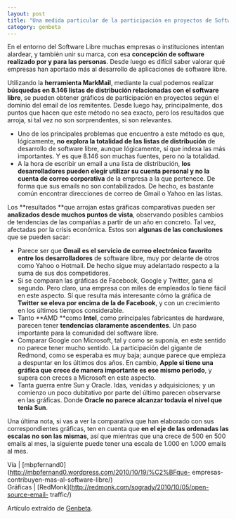 ```yaml
---
layout: post
title: "Una medida particular de la participación en proyectos de Software Libre"
category: genbeta
---
```




En el entorno del Software Libre muchas empresas o instituciones intentan
alardear, y también unir su marca, con esa **concepción de software realizado
por y para las personas**. Desde luego es difícil saber valorar qué empresas
han aportado más al desarrollo de aplicaciones de software libre.

Utilizando la **herramienta MarkMail**, mediante la cual podemos realizar
**búsquedas en 8.146 listas de distribución relacionadas con el software
libre**, se pueden obtener gráficos de participación en proyectos según el
dominio del email de los remitentes. Desde luego hay, principalmente, dos
puntos que hacen que este método no sea exacto, pero los resultados que
arroja, si tal vez no son sorprendentes, si son relevantes.  

  * Uno de los principales problemas que encuentro a este método es que, lógicamente, **no explora la totalidad de las listas de distribución** de desarrollo de software libre, aunque lógicamente, sí que indexa las más importantes. Y es que 8.146 son muchas fuentes, pero no la totalidad.
  * A la hora de escribir un email a una lista de distribución, **los desarrolladores pueden elegir utilizar su cuenta personal y no la cuenta de correo corporativa** de la empresa a la que pertenece. De forma que sus emails no son contabilizados. De hecho, es bastante común encontrar direcciones de correo de Gmail o Yahoo en las listas.

Los **resultados **que arrojan estas gráficas comparativas pueden ser
**analizados desde muchos puntos de vista**, observando posibles cambios de
tendencias de las compañías a partir de un año en concreto. Tal vez, afectadas
por la crisis económica. Estos son **algunas de las conclusiones** que se
pueden sacar:

  * Parece ser que **Gmail es el servicio de correo electrónico favorito entre los desarrolladores** de software libre, muy por delante de otros como Yahoo o Hotmail. De hecho sigue muy adelantado respecto a la suma de sus dos competidores.
  * Si se comparan las gráficas de Facebook, Google y Twitter, gana el segundo. Pero claro, una empresa con miles de empleados lo tiene fácil en este aspecto. Sí que resulta más interesante cómo la gráfica de **Twitter se eleva por encima de la de Facebook**, y con un crecimiento en los últimos tiempos considerable.
  * Tanto **AMD **como **Intel**, como principales fabricantes de hardware, parecen tener **tendencias claramente ascendentes**. Un paso importante para la comunidad del software libre.
  * Comparar Google con Microsoft, tal y como se suponía, en este sentido no parece tener mucho sentido. La participación del gigante de Redmond, como se esperaba es muy baja; aunque parece que empieza a despuntar en los últimos dos años. En cambio, **Apple si tiene una gráfica que crece de manera importante es ese mismo periodo**, y supera con creces a Microsoft en este aspecto.
  * Tanta guerra entre Sun y Oracle. Idas, venidas y adquisiciones; y un comienzo un poco dubitativo por parte del último parecen observarse en las gráficas. Donde **Oracle no parece alcanzar todavía el nivel que tenía Sun**.

Una última nota, si vas a ver la comparativa que han elaborado con sus
correspondientes gráficas, ten en cuenta que **en el eje de las ordenadas las
escalas no son las mismas**, así que mientras que una crece de 500 en 500
emails al mes, la siguiente puede tener una escala de 1.000 en 1.000 emails al
mes.

Vía | [mbpfernand0](http://mbpfernand0.wordpress.com/2010/10/19/%C2%BFque-
empresas-contribuyen-mas-al-software-libre/)  
Gráficas | [RedMonk](http://redmonk.com/sogrady/2010/10/05/open-source-email-
traffic/)

Artículo extraído de [Genbeta](http://www.genbeta.com).